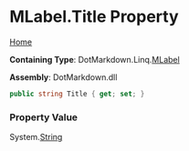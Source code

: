 <a name="_top"></a>

# MLabel\.Title Property

[Home](../../../../README.md#_top)

**Containing Type**: DotMarkdown\.Linq\.[MLabel](../README.md#_top)

**Assembly**: DotMarkdown\.dll

```csharp
public string Title { get; set; }
```

### Property Value

System\.[String](https://docs.microsoft.com/en-us/dotnet/api/system.string)

